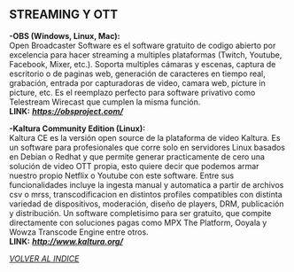 ## STREAMING Y OTT ##

**-OBS (Windows, Linux, Mac):**  
Open Broadcaster Software es el software gratuito de codigo abierto por excelencia
para hacer streaming a multiples plataformas (Twitch, Youtube, Facebook, Mixer, etc.).
Soporta multiples cámaras y escenas, captura de escritorio o de paginas web,
generación de caracteres en tiempo real, grabación, entrada por capturadoras de video,
camara web, picture in picture, etc.
Es el reemplazo perfecto para software privativo como Telestream Wirecast que
cumplen la misma función.  
**LINK:** ***<https://obsproject.com/>***  

**-Kaltura Community Edition (Linux):**  
Kaltura CE es la versión open source de la plataforma de video Kaltura.
Es un software para profesionales que corre solo en servidores Linux basados
en Debian o Redhat y que permite generar practicamente de cero una solución de
video OTT propia, esto quiere decir que podemos armar nuestro propio Netflix
o Youtube con este software. Entre sus funcionalidades incluye la ingesta manual
y automatica a partir de archivos csv o mrss, transcodificacion en distintos
profiles compatibles con distinta variedad de dispositivos, moderación,
diseño de players, DRM, publicación y distribución.
Un software completisimo para ser gratuito, que compite directamente con
soluciones pagas como MPX The Platform, Ooyala y Wowza Transcode Engine entre
otros.  
**LINK:** ***<http://www.kaltura.org/>***  


[*VOLVER AL INDICE*](README.md)
